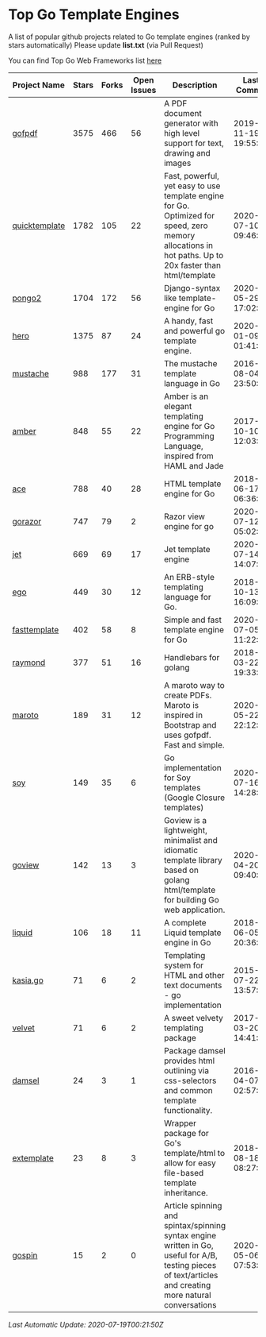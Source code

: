 # Top Go Template Engines
A list of popular github projects related to Go template engines (ranked by stars automatically)
Please update **list.txt** (via Pull Request)

You can find Top Go Web Frameworks list [here](https://github.com/mingrammer/go-web-framework-stars)

| Project Name | Stars | Forks | Open Issues | Description | Last Commit |
| ------------ | ----- | ----- | ----------- | ----------- | ----------- |
| [gofpdf](https://github.com/jung-kurt/gofpdf) | 3575 | 466 | 56 | A PDF document generator with high level support for text, drawing and images | 2019-11-19 19:55:53 |
| [quicktemplate](https://github.com/valyala/quicktemplate) | 1782 | 105 | 22 | Fast, powerful, yet easy to use template engine for Go. Optimized for speed, zero memory allocations in hot paths. Up to 20x faster than html/template | 2020-07-10 09:46:00 |
| [pongo2](https://github.com/flosch/pongo2) | 1704 | 172 | 56 | Django-syntax like template-engine for Go | 2020-05-29 17:02:36 |
| [hero](https://github.com/shiyanhui/hero) | 1375 | 87 | 24 | A handy, fast and powerful go template engine. | 2020-01-09 01:41:20 |
| [mustache](https://github.com/hoisie/mustache) | 988 | 177 | 31 | The mustache template language in Go | 2016-08-04 23:50:33 |
| [amber](https://github.com/eknkc/amber) | 848 | 55 | 22 | Amber is an elegant templating engine for Go Programming Language, inspired from HAML and Jade | 2017-10-10 12:03:22 |
| [ace](https://github.com/yosssi/ace) | 788 | 40 | 28 | HTML template engine for Go | 2018-06-17 06:36:59 |
| [gorazor](https://github.com/sipin/gorazor) | 747 | 79 | 2 | Razor view engine for go | 2020-07-12 05:02:27 |
| [jet](https://github.com/CloudyKit/jet) | 669 | 69 | 17 | Jet  template engine | 2020-07-14 14:07:49 |
| [ego](https://github.com/benbjohnson/ego) | 449 | 30 | 12 | An ERB-style templating language for Go. | 2018-10-13 16:09:26 |
| [fasttemplate](https://github.com/valyala/fasttemplate) | 402 | 58 | 8 | Simple and fast template engine for Go | 2020-07-05 11:22:00 |
| [raymond](https://github.com/aymerick/raymond) | 377 | 51 | 16 | Handlebars for golang | 2018-03-22 19:33:09 |
| [maroto](https://github.com/johnfercher/maroto) | 189 | 31 | 12 | A maroto way to create PDFs. Maroto is inspired in Bootstrap and uses gofpdf. Fast and simple. | 2020-05-22 22:12:30 |
| [soy](https://github.com/robfig/soy) | 149 | 35 | 6 | Go implementation for Soy templates (Google Closure templates) | 2020-07-16 14:28:10 |
| [goview](https://github.com/foolin/goview) | 142 | 13 | 3 | Goview is a lightweight, minimalist and idiomatic template library based on golang html/template for building Go web application. | 2020-04-20 09:40:59 |
| [liquid](https://github.com/osteele/liquid) | 106 | 18 | 11 | A complete Liquid template engine in Go | 2018-06-05 20:36:56 |
| [kasia.go](https://github.com/ziutek/kasia.go) | 71 | 6 | 2 | Templating system for HTML and other text documents - go implementation | 2015-07-22 13:57:53 |
| [velvet](https://github.com/gobuffalo/velvet) | 71 | 6 | 2 | A sweet velvety templating package | 2017-03-20 14:41:06 |
| [damsel](https://github.com/dskinner/damsel) | 24 | 3 | 1 | Package damsel provides html outlining via css-selectors and common template functionality. | 2016-04-07 02:57:10 |
| [extemplate](https://github.com/dannyvankooten/extemplate) | 23 | 8 | 3 | Wrapper package for Go's template/html to allow for easy file-based template inheritance. | 2018-08-18 08:27:29 |
| [gospin](https://github.com/m1/gospin) | 15 | 2 | 0 | Article spinning and spintax/spinning syntax engine written in Go, useful for A/B, testing pieces of text/articles and creating more natural conversations | 2020-05-06 07:53:55 |

*Last Automatic Update: 2020-07-19T00:21:50Z*